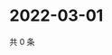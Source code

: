 # 2022-03-01

共 0 条

<!-- BEGIN WEIBO -->
<!-- 最后更新时间 Tue Mar 01 2022 05:12:31 GMT+0800 (China Standard Time) -->

<!-- END WEIBO -->
